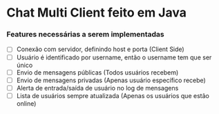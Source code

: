 # Chat Multi Client feito em Java

### Features necessárias a serem implementadas

* [ ] Conexão com servidor, definindo host e porta (Client Side)
* [ ] Usuário é identificado por username, então o username tem que ser único
* [ ] Envio de mensagens públicas (Todos usuários recebem)
* [ ] Envio de mensagens privadas (Apenas usuário específico recebe)
* [ ] Alerta de entrada/saída de usuário no log de mensagens
* [ ] Lista de usuários sempre atualizada (Apenas os usuários que estão online)
